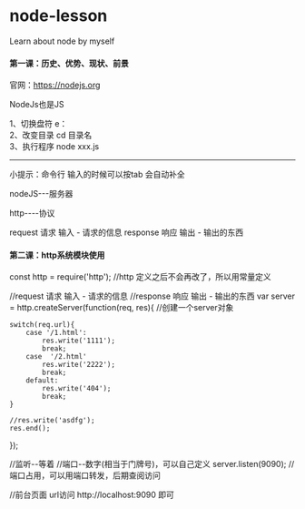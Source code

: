 # node-lesson
Learn about node by myself

#### 第一课：历史、优势、现状、前景

官网：https://nodejs.org

NodeJs也是JS

1、切换盘符       e： </br>
2、改变目录       cd  目录名 </br>
3、执行程序       node xxx.js </br>

------------------------------------------------------------------

小提示：命令行 输入的时候可以按tab 会自动补全


nodeJS---服务器

http----协议

request        请求     输入 - 请求的信息
response     响应     输出 - 输出的东西 


#### 第二课：http系统模块使用

const http = require('http'); //http 定义之后不会再改了，所以用常量定义

//request        请求     输入 - 请求的信息
//response     响应     输出 - 输出的东西 
var server = http.createServer(function(req, res){  //创建一个server对象

    switch(req.url){
        case '/1.html':
            res.write('1111');
            break;
        case  '/2.html'
            res.write('2222');
            break;
        default:
            res.write('404');
            break;
    }

    //res.write('asdfg');
    res.end();

});

//监听--等着
//端口--数字(相当于门牌号)，可以自己定义
server.listen(9090);   //端口占用，可以用端口转发，后期查阅访问

//前台页面  url访问  http://localhost:9090 即可

